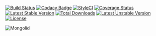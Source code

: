 [![Build Status](https://travis-ci.org/leroy-merlin-br/mongolid.svg?branch=master)](https://travis-ci.org/leroy-merlin-br/mongolid)
[![Codacy Badge](https://api.codacy.com/project/badge/Grade/cc45e93bb0d0413d9e0355c7377d4d33)](https://www.codacy.com/app/zizaco/mongolid?utm_source=github.com&amp;utm_medium=referral&amp;utm_content=leroy-merlin-br/mongolid&amp;utm_campaign=Badge_Grade)
[![StyleCI](https://styleci.io/repos/9799450/shield?branch=master)](https://styleci.io/repos/9799450)
[![Coverage Status](https://coveralls.io/repos/github/leroy-merlin-br/mongolid/badge.svg?branch=master)](https://coveralls.io/github/leroy-merlin-br/mongolid?branch=master)
[![Latest Stable Version](https://poser.pugx.org/leroy-merlin-br/mongolid/v/stable)](https://packagist.org/packages/leroy-merlin-br/mongolid)
[![Total Downloads](https://poser.pugx.org/leroy-merlin-br/mongolid/downloads)](https://packagist.org/packages/leroy-merlin-br/mongolid)
[![Latest Unstable Version](https://poser.pugx.org/leroy-merlin-br/mongolid/v/unstable)](https://packagist.org/packages/leroy-merlin-br/mongolid)
[![License](https://poser.pugx.org/leroy-merlin-br/mongolid/license)](https://packagist.org/packages/leroy-merlin-br/mongolid)

![Mongolid](https://user-images.githubusercontent.com/1991286/28967747-fe5c258a-78f2-11e7-91c7-8850ffb32004.png)